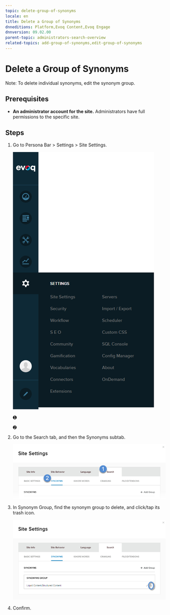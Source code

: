 ```yaml
---
topic: delete-group-of-synonyms
locale: en
title: Delete a Group of Synonyms
dnneditions: Platform,Evoq Content,Evoq Engage
dnnversion: 09.02.00
parent-topic: administrators-search-overview
related-topics: add-group-of-synonyms,edit-group-of-synonyms
---
```


# Delete a Group of Synonyms

Note: To delete individual synonyms, edit the synonym group.

## Prerequisites

*   **An administrator account for the site.** Administrators have full permissions to the specific site.

## Steps

1.  Go to Persona Bar \> Settings \> Site Settings.
    
    ![Persona Bar > Settings > Site Settings](img/scr-pbar-host-Settings-E91.png)
    
    ➊
    
    ➋
    
2.  Go to the Search tab, and then the Synonyms subtab.
    
    ![Search > Synonyms](img/scr-pbtabs-all-Settings-SiteSettings-Search-Synonyms-E90.png)
    
3.  In Synonym Group, find the synonym group to delete, and click/tap its trash icon.
    
      
    
    ![](img/scr-SiteSettings-Search-Synonyms-delete-icon-E90.png)
    
      
    
4.  Confirm.